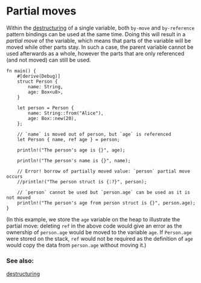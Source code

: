 # Partial moves

Within the [destructuring] of a single variable, both `by-move` and 
`by-reference` pattern bindings can be used at the same time. Doing 
this will result in a _partial move_ of the variable, which means 
that parts of the variable will be moved while other parts stay. In 
such a case, the parent variable cannot be used afterwards as a 
whole, however the parts that are only referenced (and not moved) 
can still be used.

```rust,editable
fn main() {
    #[derive(Debug)]
    struct Person {
        name: String,
        age: Box<u8>,
    }

    let person = Person {
        name: String::from("Alice"),
        age: Box::new(20),
    };

    // `name` is moved out of person, but `age` is referenced
    let Person { name, ref age } = person;

    println!("The person's age is {}", age);

    println!("The person's name is {}", name);

    // Error! borrow of partially moved value: `person` partial move occurs
    //println!("The person struct is {:?}", person);

    // `person` cannot be used but `person.age` can be used as it is not moved
    println!("The person's age from person struct is {}", person.age);
}
```
(In this example, we store the `age` variable on the heap to 
illustrate the partial move: deleting `ref` in the above code would 
give an error as the ownership of `person.age` would be moved to the 
variable `age`. If `Person.age` were stored on the stack, `ref` would 
not be required as the definition of `age` would copy the data from 
`person.age` without moving it.)

### See also:
[destructuring][destructuring]

[destructuring]: ../../flow_control/match/destructuring.md
